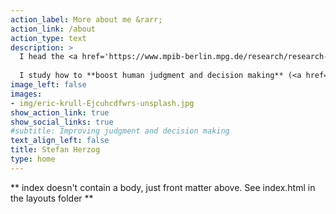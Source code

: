 ```yaml
---
action_label: More about me &rarr;
action_link: /about
action_type: text
description: >
  I head the <a href='https://www.mpib-berlin.mpg.de/research/research-centers/adaptive-rationality/research-areas/boosting-decision-making' target = '_blank'>research area "boosting decision making"</a> and am a <a href='https://www.mpib-berlin.mpg.de/staff/stefan-herzog' target = '_blank'>senior researcher</a> at the <a href='https://www.mpib-berlin.mpg.de/research/research-centers/adaptive-rationality' target = '_blank'>Center for Adaptive Rationality</a> at the <a href='https://www.mpib-berlin.mpg.de/en' target = '_blank'>Max Planck Institute for Human Development</a> in Berlin. <br/><br/>
  
  I study how to **boost human judgment and decision making** (<a href='https://scienceofboosting.org' target = '_blank'>scienceofboosting.org</a>) by investigating human and machine behavior—drawing on psychology, cognitive science, AI, collective intelligence, and computational social science. My work addresses key challenges facing individuals, organizations, and societies: building better and more trustworthy **hybrid human–AI teams**, ensuring AI supports (rather than erodes) **human competences**, and strengthening **resilience against misinformation, manipulation, and risks of generative AI**.
image_left: false
images:
- img/eric-krull-Ejcuhcdfwrs-unsplash.jpg
show_action_link: true
show_social_links: true
#subtitle: Improving judgment and decision making
text_align_left: false
title: Stefan Herzog
type: home
---
```


** index doesn't contain a body, just front matter above.
See index.html in the layouts folder **
